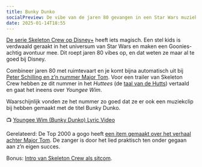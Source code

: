 ```yaml
---
title: Bunky Dunko
socialPreview: De vibe van de jaren 80 gevangen in een Star Wars muziekvideo.
date: 2025-01-14T18:55
---
```


[De serie Skeleton Crew op Disney+](https://ondisneyplus.disney.com/show/star-wars-skeleton-crew) heeft iets magisch. Een stel kids is verdwaald geraakt in het universum van Star Wars en maken een Goonies-achtig avontuur mee. Dit roept jaren 80 vibes op, en dat weten ze maar al te goed bij Disney.

Combineer jaren 80 met ruimtevaart en je komt bijna automatisch uit bij [Peter Schilling en z’n nummer Major Tom](https://youtu.be/KQRaj1vcnrs). Voor een trailer van Skeleton Crew hebben ze dit nummer in het _Huttees_ (de [taal van de Hutts](https://starwars.fandom.com/wiki/Huttese)) vertaald en gaat het ineens over _Youngee Wim_. 

Waarschijnlijk vonden ze het nummer zo goed dat ze er ook een muziekclip bij hebben gemaakt met de titel Bunky Dunko.

📺 [Youngee Wim (Bunky Dunko) Lyric Video](https://www.youtube.com/watch?v=T2g4F3jNUdo&t=75s)

Gerelateerd: De Top 2000 a gogo heeft [een item gemaakt over het verhaal achter Major Tom](https://youtu.be/YoJZvD39M_A). De zanger is door het lied praktisch ten onder gegaan aan z’n eigen succes.

Bonus: [Intro van Skeleton Crew als sitcom](https://youtube.com/shorts/JQTtUKCZYLs).